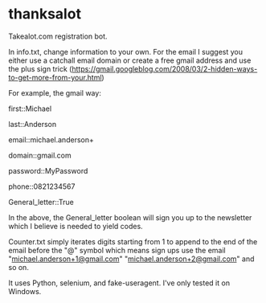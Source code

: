 # thanksalot
Takealot.com registration bot.

In info.txt, change information to your own. For the email I suggest you either use a catchall email domain or create a free gmail address and use the plus sign trick (https://gmail.googleblog.com/2008/03/2-hidden-ways-to-get-more-from-your.html)

For example, the gmail way:

first::Michael

last::Anderson

email::michael.anderson+

domain::gmail.com

password::MyPassword

phone::0821234567

General_letter::True

In the above, the General_letter boolean will sign you up to the newsletter which I believe is needed to yield codes.

Counter.txt simply iterates digits starting from 1 to append to the end of the email before the "@" symbol which means sign ups use the email "michael.anderson+1@gmail.com" "michael.anderson+2@gmail.com" and so on.

It uses Python, selenium, and fake-useragent. I've only tested it on Windows.
